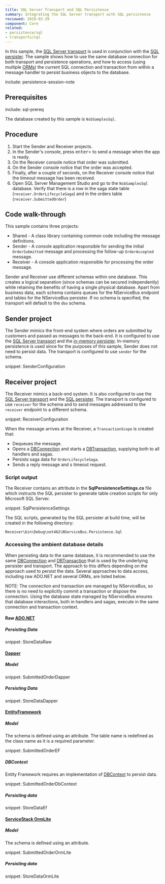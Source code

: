 ```yaml
---
title: SQL Server Transport and SQL Persistence
summary: Integrating the SQL Server transport with SQL persistence
reviewed: 2019-03-29
component: Core
related:
- persistence/sql
- transports/sql
---
```


In this sample, the [SQL Server transport](/transports/sql/) is used in conjunction with the [SQL persister](/persistence/sql/). The sample shows how to use the same database connection for both transport and persistence operations, and how to access (using multiple [ORMs](https://en.wikipedia.org/wiki/Object-relational_mapping)) the current SQL connection and transaction from within a message handler to persist business objects to the database.

include: persistence-session-note


## Prerequisites

include: sql-prereq

The database created by this sample is `NsbSamplesSql`.


## Procedure

 1. Start the Sender and Receiver projects.
 1. In the Sender's console, press <kbd>enter</kbd>> to send a message when the app is ready.
 1. On the Receiver console notice that order was submitted.
 1. On the Sender console notice that the order was accepted.
 1. Finally, after a couple of seconds, on the Receiver console notice that the timeout message has been received.
 1. Open SQL Server Management Studio and go to the `NsbSamplesSql` database. Verify that there is a row in the saga state table (`receiver.OrderLifecycleSaga`) and in the orders table (`receiver.SubmittedOrder`)


## Code walk-through

This sample contains three projects:

 * Shared - A class library containing common code including the message definitions.
 * Sender - A console application responsible for sending the initial `OrderSubmitted` message and processing the follow-up `OrderAccepted` message.
 * Receiver - A console application responsible for processing the order message.

Sender and Receiver use different schemas within one database. This creates a logical separation (since schemas can be secured independently) while retaining the benefits of having a single physical database. Apart from business data, each schema contains queues for the NServiceBus endpoint and tables for the NServiceBus persister. If no schema is specified, the transport will default to the `dbo` schema.


## Sender project

The Sender mimics the front-end system where orders are submitted by customers and passed as messages to the back-end. It is configured to use the [SQL Server transport](/transports/sql/) and the [in-memory persister](/persistence/in-memory/). In-memory persistence is used since for the purposes of this sample, Sender does not need to persist data. The transport is configured to use `sender` for the schema.

snippet: SenderConfiguration


## Receiver project

The Receiver mimics a back-end system. It is also configured to use the [SQL Server transport](/transports/sql/) and the [SQL persister](/persistence/sql/). The transport is configured to use `receiver` for the schema and to send messages addressed to the `receiver` endpoint to a different schema.

snippet: ReceiverConfiguration

When the message arrives at the Receiver, a `TransactionScope` is created that:

 * Dequeues the message.
 * Opens a [DBConnection](https://msdn.microsoft.com/en-us/library/system.data.common.dbconnection.aspx) and starts a [DBTransaction](https://msdn.microsoft.com/en-us/library/system.data.common.dbtransaction.aspx), supplying both to all handlers and sagas.
 * Persists saga data for `OrderLifecycleSaga`.
 * Sends a reply message and s timeout request.


### Script output

The Receiver contains an attribute in the **SqlPersistenceSettings.cs** file which instructs the SQL persister to generate table creation scripts for only Microsoft SQL Server.

snippet: SqlPersistenceSettings

The SQL scripts, generated by the SQL persister at build time, will be created in the following directory:

```
Receiver\bin\Debug\net462\NServiceBus.Persistence.Sql
```


### Accessing the ambient database details

When persisting data to the same database, it is recommended to use the same [DBConnection](https://msdn.microsoft.com/en-us/library/system.data.common.dbconnection.aspx) and [DBTransaction](https://msdn.microsoft.com/en-us/library/system.data.common.dbtransaction.aspx) that is used by the underlying persister and transport. The approach to this differs depending on the approach used to persist the data. Several approaches to data access, including raw ADO.NET and several ORMs, are listed below.

NOTE: The connection and transaction are managed by NServiceBus, so there is no need to explicitly commit a transaction or dispose the connection. Using the database state managed by NServiceBus ensures that database interactions, both in handlers and sagas, execute in the same connection and transaction context.


#### Raw [ADO.NET](https://docs.microsoft.com/en-us/dotnet/framework/data/adonet/ado-net-overview)


##### Persisting Data

snippet: StoreDataRaw


#### [Dapper](https://github.com/StackExchange/Dapper)


##### Model

snippet: SubmittedOrderDapper


##### Persisting Data

snippet: StoreDataDapper


#### [EntityFramework](https://docs.microsoft.com/en-us/ef/core/)


##### Model

The schema is defined using an attribute. The table name is redefined as the class name as it is a required parameter.

snippet: SubmittedOrderEF


##### DBContext

Entity Framework requires an implementation of [DBContext](https://docs.microsoft.com/en-us/ef/core/miscellaneous/configuring-dbcontext) to persist data.

snippet: SubmittedOrderDbContext


##### Persisting data

snippet: StoreDataEf


#### [ServiceStack OrmLite](https://github.com/ServiceStack/ServiceStack.OrmLite)


##### Model

The schema is defined using an attribute.

snippet: SubmittedOrderOrmLite


##### Persisting data

snippet: StoreDataOrmLite

